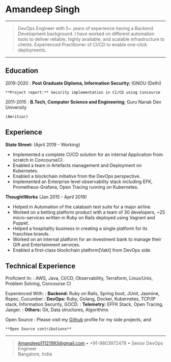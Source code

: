 Amandeep Singh
============

----

>  DevOps Engineer with 5+ years of experience having a Backend Development background. I have worked on different
>  automation tools to deliver reliable, highly available, and scalable infrastructure to clients. Experienced 
>  Practitioner of CI/CD to enable one-click deployments.

----

Education
---------

2019-2020 
:   **Post Graduate Diploma, Information Security**; IGNOU (Delhi)

    **Project report:** Security implementation in CI/CD using Concourse

2011-2015
:   **B.Tech, Computer Science and Engineering**; Guru Nanak Dev University

    (Amritsar)

Experience
----------

**State Street:** (April 2019 - Working)

* Implemented a complete CI/CD solution for an internal Application from scratch in ConcourseCI.
* Enabled a team in Artefacts management and Deployment on Kubernetes.
* Enabled a blockchain initiative from the DevOps perspective.
* Implemented an Enterprise level observability stack including EFK, Prometheus-Grafana, Open Tracing running on 
  Kubernetes. 

**ThoughtWorks** (Jan 2015 - April 2019)

* Helped in Automation of the calabash test suite for a major airline.
* Worked on a betting platform product with a team of 30 developers, ~25 micro-services written in Ruby on Rails deployed
  using Vagrant and Puppet.
* Helped a hospitality business in creating a single platform for its franchise brands.
* Worked on an internal platform for an investment bank to manage their Gift and Entertainment services.
* Enabled a first-class blockchain platform[Vakt] from DevOps side.

Technical Experience
--------------------

Proficient In:
:   AWS, Java, CI/CD, Observability, Terraform, Linux/Unix, Problem Solving,
    Concourse CI

Experienced With:
:   **Backend:** Ruby on Rails, Spring boot, JUnit, Jasmine, Rspec, Cucumber
:   **DevOps:**  Ruby, Golang, Docker, Kubernetes, TCP/IP stack, Information Security, GOCD.
:   **Telemetry:** EFFK Stack, Open Tracing, Jaeger.
:   **Others:**  Git, Data structures, Algorithms

Open Source
:   Please visit my [Github](https://github.com/Amiedeep) profile for my side projects, and 
    
    **Open Source contributions**

----

> <Amandeep11121993@gmail.com> • +91-9803972479 • Senior DevOps Engineer\
> Bangalore, India
